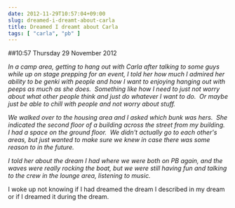```yaml
---
date: 2012-11-29T10:57:04+09:00
slug: dreamed-i-dreamt-about-carla
title: Dreamed I dreamt about Carla
tags: [ "carla", "pb" ]
---
```


##10:57 Thursday 29 November 2012

_In a camp area, getting to hang out with Carla after talking to some guys while up on stage prepping for an event, I told her how much I admired her ability to be genki with people and how I want to enjoying hanging out with peeps as much as she does.  Something like how I need to just not worry about what other people think and just do whatever I want to do.  Or maybe just be able to chill with people and not worry about stuff._

_We walked over to the housing area and I asked which bunk was hers.  She indicated the second floor of a building across the street from my building.  I had a space on the ground floor.  We didn't actually go to each other's areas, but just wanted to make sure we knew in case there was some reason to in the future._

_I told her about the dream I had where we were both on PB again, and the waves were really rocking the boat, but we were still having fun and talking to the crew in the lounge area, listening to music._

I woke up not knowing if I had dreamed the dream I described in my dream or if I dreamed it during the dream.
